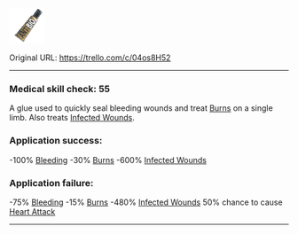 ![aantibio.png\|200](./Antibiotic%20Glue%20-%20Attachments/6718845db30472d958dd7d54.png)

Original URL: https://trello.com/c/04os8H52

---

### Medical skill check: 55

A glue used to quickly seal bleeding wounds and treat [Burns](../Any%20bodypart/Burns.md) on a single limb. Also treats [Infected Wounds](../Any%20bodypart/Infected%20Wounds.md).

### Application success:

\-100% [Bleeding](../Any%20bodypart/Bleeding.md)
\-30% [Burns](../Any%20bodypart/Burns.md)
\-600% [Infected Wounds](../Any%20bodypart/Infected%20Wounds.md)

### Application failure:

\-75% [Bleeding](../Any%20bodypart/Bleeding.md)
\-15% [Burns](../Any%20bodypart/Burns.md)
\-480% [Infected Wounds](../Any%20bodypart/Infected%20Wounds.md)
50% chance to cause [Heart Attack](../Heart/Heart%20Attack.md)

---


